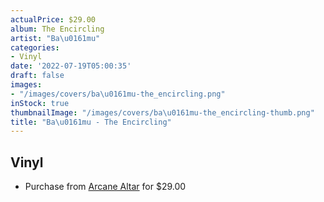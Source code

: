 ```yaml
---
actualPrice: $29.00
album: The Encircling
artist: "Ba\u0161mu"
categories:
- Vinyl
date: '2022-07-19T05:00:35'
draft: false
images:
- "/images/covers/ba\u0161mu-the_encircling.png"
inStock: true
thumbnailImage: "/images/covers/ba\u0161mu-the_encircling-thumb.png"
title: "Ba\u0161mu - The Encircling"
---
```


## Vinyl
* Purchase from [Arcane Altar](https://arcanealtar.bigcartel.com/product/basmu-the-encircling-12-lp) for $29.00
